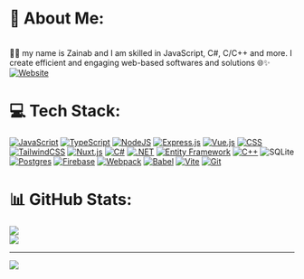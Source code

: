 
# 💫 About Me:
<br>👩‍💻 my name is Zainab and I am skilled in JavaScript, C#, C/C++ and more. I create efficient and engaging web-based softwares and solutions 🌐✨
[![Website](https://img.shields.io/website-up-down-green-red/http/shields.io.svg)](https://zainab7681051.github.io/zainab.portfolio/)

# 💻 Tech Stack:
[![JavaScript](https://img.shields.io/badge/JavaScript-F7DF1E?logo=javascript&logoColor=000)](#)
[![TypeScript](https://img.shields.io/badge/TypeScript-3178C6?logo=typescript&logoColor=fff)](#)
[![NodeJS](https://img.shields.io/badge/Node.js-6WE355F?logo=Node.js&logoColor=#5FA04E)](#) 
[![Express.js](https://img.shields.io/badge/Express.js-%23404d59.svg?logo=express&logoColor=%2361DAFB)](#) 
[![Vue.js](https://img.shields.io/badge/Vue.js-4FC08D?logo=vuedotjs&logoColor=fff)](#) 
[![CSS](https://img.shields.io/badge/CSS-1572B6?logo=css3&logoColor=fff)](#)
[![TailwindCSS](https://img.shields.io/badge/Tailwind%20CSS-%2338B2AC.svg?logo=tailwind-css&logoColor=white)](#)
[![Nuxt.js](https://img.shields.io/badge/Nuxt.js-002E3B?logo=nuxtdotjs&logoColor=#00DC82)](#)
[![C#](https://custom-icon-badges.demolab.com/badge/C%23-%23239120.svg?logo=cshrp&logoColor=white)](#) 
[![.NET](https://img.shields.io/badge/.NET-512BD4?logo=dotnet&logoColor=fff)](#)
[![Entity Framework](https://img.shields.io/badge/Entity%20Framework-%235C2D91.svg?logo=dotnet&logoColor=fff)](#)
[![C++](https://img.shields.io/badge/C++-%2300599C.svg?logo=c%2B%2B&logoColor=white)](#)
![SQLite](https://img.shields.io/badge/sqlite-%2307405e.svg?style=for-the-badge&logo=sqlite&logoColor=white) 
[![Postgres](https://img.shields.io/badge/Postgres-%23316192.svg?logo=postgresql&logoColor=white)](#)
[![Firebase](https://img.shields.io/badge/Firebase-039BE5?logo=Firebase&logoColor=white)](#)
[![Webpack](https://img.shields.io/badge/Webpack-056BE5?logo=webpack&logoColor=#8DD6F9)](#) 
[![Babel](https://img.shields.io/badge/Babel-F9DC3E?logo=babel&logoColor=000)](#)
[![Vite](https://img.shields.io/badge/Vite-646CFF?logo=vite&logoColor=fff)](#)
[![Git](https://img.shields.io/badge/Git-F05032?logo=git&logoColor=fff)](#)

# 📊 GitHub Stats:
![](https://github-readme-stats.vercel.app/api?username=zainab7681051&theme=dracula&hide_border=false&include_all_commits=true&count_private=true)<br/>
![](https://github-readme-streak-stats.herokuapp.com/?user=zainab7681051&theme=dracula&hide_border=false)<br/>


---
[![](https://visitcount.itsvg.in/api?id=zainab7681051&icon=0&color=0)](https://visitcount.itsvg.in)
